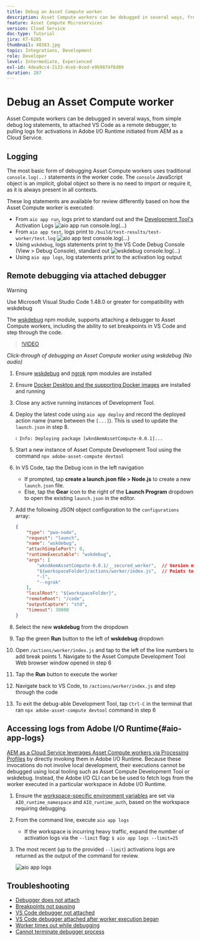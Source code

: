 ```yaml
---
title: Debug an Asset Compute worker
description: Asset Compute workers can be debugged in several ways, from simple debug log statements, to attached VS Code as a remote debugger, to pulling logs for activations in Adobe I/O Runtime initiated from AEM as a Cloud Service.
feature: Asset Compute Microservices
version: Cloud Service
doc-type: Tutorial
jira: KT-6285
thumbnail: 40383.jpg
topic: Integrations, Development
role: Developer
level: Intermediate, Experienced
exl-id: 4dea9cc4-2133-4ceb-8ced-e9b9874f6d89
duration: 287
---
```

# Debug an Asset Compute worker

Asset Compute workers can be debugged in several ways, from simple debug log statements, to attached VS Code as a remote debugger, to pulling logs for activations in Adobe I/O Runtime initiated from AEM as a Cloud Service.

## Logging

The most basic form of debugging Asset Compute workers uses traditional `console.log(..)` statements in the worker code. The `console` JavaScript object is an implicit, global object so there is no need to import or require it, as it is always present in all contexts. 

These log statements are available for review differently based on how the Asset Compute worker is executed:

+ From `aio app run`, logs print to standard out and the [Development Tool's](../develop/development-tool.md) Activation Logs
    ![aio app run console.log(...)](./assets/debug/console-log__aio-app-run.png)
+ From `aio app test`, logs print to `/build/test-results/test-worker/test.log`
    ![aio app test console.log(...)](./assets/debug/console-log__aio-app-test.png)
+ Using `wskdebug`, logs statements print to the VS Code Debug Console (View > Debug Console), standard out
    ![wskdebug console.log(...)](./assets/debug/console-log__wskdebug.png)
+ Using `aio app logs`, log statements print to the activation log output

## Remote debugging via attached debugger

>[!WARNING]
>
>Use Microsoft Visual Studio Code 1.48.0 or greater for compatibility with wskdebug

The [wskdebug](https://www.npmjs.com/package/@openwhisk/wskdebug) npm module, supports attaching a debugger to Asset Compute workers, including the ability to set breakpoints in VS Code and step through the code.

>[!VIDEO](https://video.tv.adobe.com/v/40383?quality=12&learn=on)

_Click-through of debugging an Asset Compute worker using wskdebug (No audio)_

1. Ensure [wskdebug](../set-up/development-environment.md#wskdebug) and [ngrok](../set-up/development-environment.md#ngork) npm modules are installed
1. Ensure [Docker Desktop and the supporting Docker images](../set-up/development-environment.md#docker) are installed  and running
1. Close any active running instances of Development Tool.
1. Deploy the latest code using `aio app deploy`  and record the deployed action name (name between the `[...]`). This is used to update the `launch.json` in step 8.

   ```
   ℹ Info: Deploying package [wkndAemAssetCompute-0.0.1]...
   ```


1. Start a new instance of Asset Compute Development Tool using the command `npx adobe-asset-compute devtool`
1. In VS Code, tap the Debug icon in the left navigation
    + If prompted, tap __create a launch.json file > Node.js__ to create a new `launch.json` file.
    + Else, tap the __Gear__ icon to the right of the __Launch Program__ dropdown to open the existing `launch.json` in the editor.
1. Add the following JSON object configuration to the `configurations` array:

    ```json
    {
        "type": "pwa-node",
        "request": "launch",
        "name": "wskdebug",
        "attachSimplePort": 0,
        "runtimeExecutable": "wskdebug",
        "args": [
            "wkndAemAssetCompute-0.0.1/__secured_worker",  // Version must match your Asset Compute worker's version
            "${workspaceFolder}/actions/worker/index.js",  // Points to your worker
            "-l",
            "--ngrok"
        ],
        "localRoot": "${workspaceFolder}",
        "remoteRoot": "/code",
        "outputCapture": "std",
        "timeout": 30000
    }
    ```

1. Select the new __wskdebug__ from the dropdown
1. Tap the green __Run__ button to the left of __wskdebug__ dropdown
1. Open `/actions/worker/index.js` and tap to the left of the line numbers to add break points 1. Navigate to the Asset Compute Development Tool Web browser window opened in step 6
1. Tap the __Run__ button to execute the worker
1. Navigate back to VS Code, to `/actions/worker/index.js` and step through the code
1. To exit the debug-able Development Tool, tap `Ctrl-C` in the terminal that ran `npx adobe-asset-compute devtool` command in step 6

## Accessing logs from Adobe I/O Runtime{#aio-app-logs}

[AEM as a Cloud Service leverages Asset Compute workers via Processing Profiles](../deploy/processing-profiles.md) by directly invoking them in Adobe I/O Runtime. Because these invocations do not involve local development, their executions cannot be debugged using local tooling such as Asset Compute Development Tool or wskdebug. Instead, the Adobe I/O CLI can be be used to fetch logs from the worker executed in a particular workspace in Adobe I/O Runtime.

1. Ensure the [workspace-specific environment variables](../deploy/runtime.md) are set via `AIO_runtime_namespace` and `AIO_runtime_auth`, based on the workspace requiring debugging.
1. From the command line, execute `aio app logs`
    + If the workspace is incurring heavy traffic, expand the number of activation logs via the `--limit` flag:
        `$ aio app logs --limit=25`
1. The most recent (up to the provided `--limit`) activations logs are returned as the output of the command for review.
   
   ![aio app logs](./assets/debug/aio-app-logs.png)

## Troubleshooting

+ [Debugger does not attach](../troubleshooting.md#debugger-does-not-attach)
+ [Breakpoints not pausing](../troubleshooting.md#breakpoints-no-pausing)
+ [VS Code debugger not attached](../troubleshooting.md#vs-code-debugger-not-attached)
+ [VS Code debugger attached after worker execution began](../troubleshooting.md#vs-code-debugger-attached-after-worker-execution-began)
+ [Worker times out while debugging](../troubleshooting.md#worker-times-out-while-debugging)
+ [Cannot terminate debugger process](../troubleshooting.md#cannot-terminate-debugger-process)
